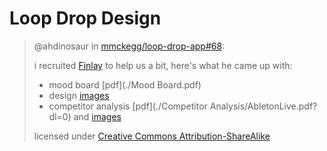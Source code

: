 # Loop Drop Design

> @ahdinosaur in [mmckegg/loop-drop-app#68](https://github.com/mmckegg/loop-drop-app/issues/68):
>
> i recruited [Finlay](http://finlaysh.com/) to help us a bit, here's what he came up with:
>
> - mood board [pdf](./Mood Board.pdf)
> - design [images](https://imgur.com/a/HrqEW/all)
> - competitor analysis [pdf](./Competitor Analysis/AbletonLive.pdf?dl=0) and [images](https://imgur.com/a/rIbmc)
>
> licensed under [Creative Commons Attribution-ShareAlike](https://creativecommons.org/licenses/by-sa/4.0/)
